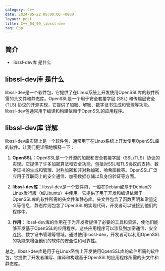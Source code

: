 ```yaml
---
category: C++
date: 2024-05-22 09:00:00 +0800
layout: post
title: C++_04_09_libssl-dev
tag: Cpp
---
```

## 简介

+ libssl-dev库 是什么

## libssl-dev库 是什么

libssl-dev是一个软件包，它提供了在Linux系统上开发使用OpenSSL库的软件所需的头文件和静态库。OpenSSL是一个用于安全套接字层 (SSL) 和传输层安全 (TLS) 协议的开源实现，它提供了加密、解密、数字证书生成和管理等功能。libssl-dev包通常用于编译和构建依赖于OpenSSL的应用程序。

## libssl-dev库 详解

libssl-dev库实际上是一个软件包，通常用于在Linux系统上开发使用OpenSSL库的软件。让我们更详细地解释一下：

1. **OpenSSL**：OpenSSL是一个开源的加密和安全套接字层（SSL/TLS）协议的实现。它提供了许多加密算法和安全功能，包括对SSL和TLS协议的支持、数字证书的生成和管理、对称加密和非对称加密、哈希函数等。OpenSSL广泛应用于互联网上的安全通信、加密数据存储以及身份验证等方面。

2. **libssl-dev库**：libssl-dev是一个软件包，一般在Debian或基于Debian的Linux发行版（如Ubuntu）中使用。它提供了用于开发和编译依赖于OpenSSL库的软件所需的头文件和静态库。头文件包含了函数声明和常量定义等信息，静态库则包含了OpenSSL的实现代码，开发者可以链接到他们的程序中。

3. **作用**：libssl-dev库的作用在于为开发者提供了必要的工具和资源，使他们能够开发基于OpenSSL的应用程序。这些应用程序可以涉及到加密通信、安全连接、数字证书管理等领域。通过使用libssl-dev，开发者可以利用OpenSSL的功能来增强他们的软件的安全性和可靠性。

总之，libssl-dev库是用于在Linux系统上开发使用OpenSSL库的软件所需的软件包，它提供了开发者编写、编译和构建基于OpenSSL的应用程序所需的头文件和静态库。